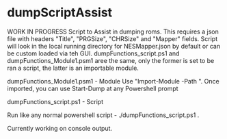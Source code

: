 # dumpScriptAssist
WORK IN PROGRESS
Script to Assist in dumping roms.  This requires a json file with headers "Title", "PRGSize", "CHRSize" and "Mapper" fields.  Script will look in the local running directory for NESMapper.json by default or can be custom loaded via teh GUI.  dumpFunctions_script.ps1 and dumpFunctions_Module1.psm1 aree the same, only the former is set to be ran a script, the latter is an importable module.

dumpFunctions_Module1.psm1 -  Module 
Use "Import-Module -Path <path to dumpFunctions_Module1.psm1>".  Once imported, you can use Start-Dump at any Powershell prompt

dumpFunctions_script.ps1 - Script

Run like any normal powershell script - ./dumpFunctions_script.ps1 .  

Currently working on console output. 
